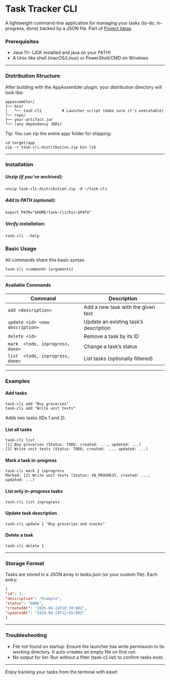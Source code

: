 # Task Tracker CLI

A lightweight command-line application for managing your tasks (to-do, in-progress, done) backed by a JSON file. Part of [Project Ideas](https://roadmap.sh/projects/task-tracker)

### Prerequisites

* Java 11+ (JDK installed and java on your PATH)
* A Unix-like shell (macOS/Linux) or PowerShell/CMD on Windows
---
### Distribution Structure

After building with the AppAssembler plugin, your distribution directory will look like:
```text
appassembler/
├── bin/
│   └── task-cli         # Launcher script (make sure it’s executable)
└── repo/
├── your-artifact.jar
└── (any dependency JARs)
```

Tip: You can zip the entire app/ folder for shipping:
```text
cd target/app
zip -r task-cli-distribution.zip bin lib
```
---
### Installation

##### Unzip (if you’ve archived):
```text
unzip task-cli-distribution.zip -d ~/task-cli
```

##### Add to PATH (optional):
```text
export PATH="$HOME/task-cli/bin:$PATH"
```
##### Verify installation:
```text
task-cli --help
```
### Basic Usage

All commands share this basic syntax:

```text
task-cli <command> [arguments]
```
---
#### Available Commands
| Command                          | Description                           |
|----------------------------------|---------------------------------------|
| `add <description>`              | Add a new task with the given text    |
| `update <id> <new description>`  | Update an existing task’s description |
| `delete <id>`                    | Remove a task by its ID               |
| `mark  <todo, inprogress, done>` | Change a task’s status                |
| `list  <todo, inprogress, done>` | List tasks (optionally filtered)      |
---
### Examples

#### Add tasks
```text
task-cli add "Buy groceries"
task-cli add "Write unit tests"
```

Adds two tasks (IDs 1 and 2).

#### List all tasks
```text
task-cli list
[1] Buy groceries (Status: TODO, created: ..., updated: ...)
[2] Write unit tests (Status: TODO, created: ..., updated: ...)
```

#### Mark a task in-progress
```text
task-cli mark 2 inprogress
Marked: [2] Write unit tests (Status: IN_PROGRESS, created: ..., updated: ...)
```

#### List only in-progress tasks
```text
task-cli list inprogress
```

#### Update task description
```text
task-cli update 1 "Buy groceries and snacks"
```

#### Delete a task
```text
task-cli delete 1
```
---
### Storage Format

Tasks are stored in a JSON array in tasks.json (or your custom file). Each entry:

```json
{
"id": 3,
"description": "Example",
"status": "DONE",
"createdAt": "2025-04-24T10:30:00Z",
"updatedAt": "2025-04-24T12:45:00Z"
}
```
---
### Troubleshooting

* File not found on startup: Ensure the launcher has write permission to its working directory. It auto-creates an empty file on first run.
* No output for list: Run without a filter (task-cli list) to confirm tasks exist.
---
Enjoy tracking your tasks from the terminal with ease!